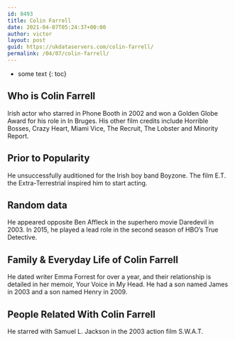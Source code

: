 ```yaml
---
id: 8493
title: Colin Farrell
date: 2021-04-07T05:24:37+00:00
author: victor
layout: post
guid: https://ukdataservers.com/colin-farrell/
permalink: /04/07/colin-farrell/
---
```


* some text
{: toc}


## Who is Colin Farrell



Irish actor who starred in Phone Booth in 2002 and won a Golden Globe Award for his role in In Bruges. His other film credits include Horrible Bosses, Crazy Heart, Miami Vice, The Recruit, The Lobster and Minority Report.

                
                
                
## Prior to Popularity



He unsuccessfully auditioned for the Irish boy band Boyzone. The film E.T. the Extra-Terrestrial inspired him to start acting.

                
                
                
## Random data



He appeared opposite Ben Affleck in the superhero movie Daredevil in 2003. In 2015, he played a lead role in the second season of HBO&#8217;s True Detective.

                
                
                
## Family & Everyday Life of Colin Farrell



He dated writer Emma Forrest for over a year, and their relationship is detailed in her memoir, Your Voice in My Head. He had a son named James in 2003 and a son named Henry in 2009.

                
                
                
## People Related With Colin Farrell



He starred with Samuel L. Jackson in the 2003 action film S.W.A.T.

                
              
            
          
          
          